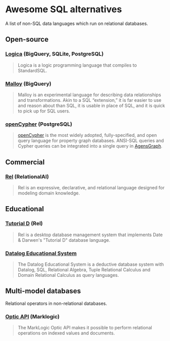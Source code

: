 # Awesome SQL alternatives
A list of non-SQL data languages which run on relational databases.

## Open-source

### [Logica](https://github.com/EvgSkv/logica) (BigQuery, SQLite, PostgreSQL)
> Logica is a logic programming language that compiles to StandardSQL.

### [Malloy](https://github.com/looker-open-source/malloy) (BigQuery)
> Malloy is an experimental language for describing data relationships and transformations. Akin to a SQL “extension,” it is far easier to use and reason about than SQL, it is usable in place of SQL, and it is quick to pick up for SQL users.

### [openCypher](https://github.com/bitnine-oss/agensgraph) (PostgreSQL)
> [openCypher](http://opencypher.org/) is the most widely adopted, fully-specified, and open query language for property graph databases. ANSI-SQL queries and Cypher queries can be integrated into a single query in [AgensGraph](https://bitnine.net/agensgraph/).

## Commercial

### [Rel](https://docs.relational.ai/rel/intro/overview/) (RelationalAI)

> Rel is an expressive, declarative, and relational language designed for modeling domain knowledge.

## Educational

### [Tutorial D](https://github.com/DaveVoorhis/Rel) (Rel)
> Rel is a desktop database management system that implements Date & Darwen's "Tutorial D" database language.

### [Datalog Educational System](http://des.sourceforge.net/)
> The Datalog Educational System is a deductive database system with Datalog, SQL, Relational Algebra, Tuple Relational Calculus and Domain Relational Calculus as query languages. 

## Multi-model databases
Relational operators in non-relational databases.

### [Optic API](https://docs.marklogic.com/guide/app-dev/OpticAPI) (Marklogic)
> The MarkLogic Optic API makes it possible to perform relational operations on indexed values and documents.

